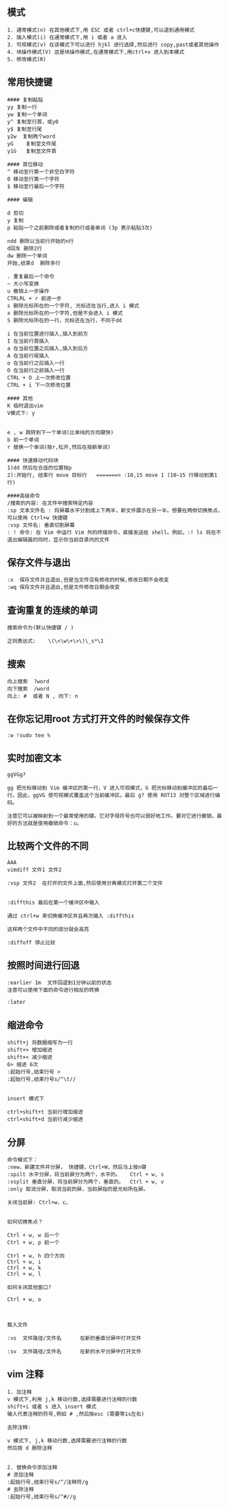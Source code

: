 

模式
----

    1. 通常模式(n) 在其他模式下,用 ESC 或者 ctrl+c快捷键,可以退到通用模式
    2. 插入模式(i) 在通常模式下,用 i 或者 a 进入
    3. 可视模式(v) 在该模式下可以进行 hjkl 进行选择,然后进行 copy,past或者其他操作
    4. 块操作模式(V) 这是块操作模式,在通常模式下,用ctrl+v 进入到本模式
    5. 修改模式(R)

常用快捷键
------


    #### 复制粘贴
    yy 复制一行
    yw 复制一个单词
    y^ 复制至行首，或y0
    y$ 复制至行尾
    y2w  复制两个word
    yG    复制至文件尾
    y1G   复制至文件首

    #### 首位移动
    ^ 移动至行第一个非空白字符
    0 移动至行第一个字符
    $ 移动至行最后一个字符

    #### 编辑

    d 剪切
    y 复制
    p 粘贴一个之前删除或者复制的行或者单词 (3p 表示粘贴3次) 

    ndd 删除以当前行开始的n行
    d回车 删除2行
    dw 删除一个单词
    开始,结束d  删除多行

    . 重复最后一个命令
    ~ 大小写变换
    u 撤销上一步操作
    CTRLRL + r 前进一步
    s 删除光标所在的一个字符, 光标还在当行,进入 i 模式
    x 删除光标所在的一个字符,但是不会进入 i 模式
    S 删除光标所在的一行，光标还在当行，不同于dd

    i 在当前位置进行插入,插入到前方
    I 在当前行首插入
    a 在当前位置之后插入,插入到后方
    A 在当前行尾插入
    o 在当前行之后插入一行
    O 在当前行之前插入一行
    CTRL + O 上一次修改位置
    CTRL + i 下一次修改位置

    #### 其他
    K 临时退出vim
    V模式下: y


    e , w 跳转到下一个单词(比单纯的方向键快)
    b 前一个单词
    r 替换一个单词(按r,松开,然后在按新单词)

    #### 快速移动代码块
    1)dd 然后在合适的位置按p
    2):开始行, 结束行 move 目标行   =======> :10,15 move 1 (10~15 行移动到第1行)

    ####高级命令
    /搜索的内容: 在文件中搜索特定内容
    :sp 文本文件名 : 将屏幕水平分割成上下两半，新文件展示在另一半。想要在两侧切换焦点，可以使用 Ctrl+w 快捷键
    :vsp 文件名: 垂直切割屏幕
    : ! 命令: 在 Vim 中运行 Vim 外的终端命令，直接发送给 shell。例如，:! ls 将在不退出编辑器的同时，显示你当前目录内的文件


保存文件与退出
---

    :x  保存文件并且退出,但是当文件没有修改的时候,修改日期不会改变
    :wq 保存文件并且退出,但是文件修改日期会改变


查询重复的连续的单词
----

    搜索命令为(默认快捷键 / )

    正则表达式:    \(\<\w\+\>\)\_s*\1


搜索
-----

    向上搜索  ?word
    向下搜索  /word
    向上: #  或者 N , 向下: n


在你忘记用root 方式打开文件的时候保存文件
-----

    :w !sudo tee %

实时加密文本
------

    ggVGg?

    gg 把光标移动到 Vim 缓冲区的第一行，V 进入可视模式，G 把光标移动到缓冲区的最后一行。因此，ggVG 使可视模式覆盖这个当前缓冲区。最后 g? 使用 ROT13 对整个区域进行编码。

    注意它可以被映射到一个最常使用的键。它对字母符号也可以很好地工作。要对它进行撤销，最好的方法就是使用撤销命令：u。

比较两个文件的不同
----
    AAA
    vimdiff 文件1 文件2

    :vsp 文件2  在打开的文件上面,然后使用分离模式打开第二个文件


    :diffthis 最后在第一个缓冲区中输入

    通过 ctrl+w 来切换缓冲区并且再次输入 :diffthis

    这样两个文件中不同的部分就会高亮

    :diffoff 停止比较


按照时间进行回退
-----

    :earlier 1m  文件回退到1分钟以前的状态
    注意可以使用下面的命令进行相反的转换

    :later


缩进命令
----
    shift+j 将数据缩写为一行
    shift+> 增加缩进
    shift+< 减少缩进
    6> 缩进 6次
    :起始行号,结束行号 >
    :起始行号,结束行号s/^\t//


    insert 模式下

    ctrl+shift+t 当前行增加缩进
    ctrl+shift+d 当前行减少缩进


分屏
-----
    命令模式下：
    :new，新建文件并分屏， 快捷键，Ctrl+W，然后马上按n键
    :spilt 水平分屏，将当前屏分为两个，水平的。   Ctrl + w, s
    :vsplit 垂直分屏，将当前屏分为两个，垂直的。  Ctrl + w, v
    :only 取消分屏，取消当前的屏，当前屏指的是光标所在屏。

    关闭当前屏: Ctrl+w，c。


    如何切换焦点？

    Ctrl + w, w 后一个
    Ctrl + w, p 前一个

    Ctrl + w, h 四个方向
    Ctrl + w, i
    Ctrl + w, k
    Ctrl + w, l

    如何关闭其他窗口?

    Ctrl + w, o



    载入文件

    :vs  文件路径/文件名      在新的垂直分屏中打开文件

    :sv  文件路径/文件名      在新的水平分屏中打开文件

vim 注释
------

    1. 加注释
    v 模式下,利用 j,k 移动行数,选择需要进行注释的行数
    shift+i 或者 s 进入 insert 模式
    输入代表注释的符号,例如 # ,然后按esc (需要等1s左右)

    去除注释:

    v 模式下, j,k 移动行数,选择需要进行注释的行数
    然后按 d 删除注释


    2. 替换命令添加注释
    # 添加注释
    :起始行号,结束行号s/^/注释符/g
    # 去除注释
    :起始行号,结束行号s/^#//g
